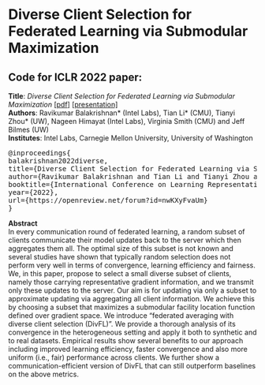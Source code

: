 # Diverse Client Selection for Federated Learning via Submodular Maximization

## Code for ICLR 2022 paper:

<b>Title</b>: <i>Diverse Client Selection for Federated Learning via Submodular Maximization</i> <a href="https://openreview.net/pdf?id=nwKXyFvaUm">[pdf]</a> <a href="https://iclr.cc/virtual/2022/poster/7047">[presentation]</a>\
<b>Authors</b>: Ravikumar Balakrishnan* (Intel Labs), Tian Li* (CMU), Tianyi Zhou* (UW), Nageen Himayat (Intel Labs), Virginia Smith (CMU) and Jeff Bilmes (UW)\
<b>Institutes</b>: Intel Labs, Carnegie Mellon University, University of Washington

<pre>
@inproceedings{
balakrishnan2022diverse,
title={Diverse Client Selection for Federated Learning via Submodular Maximization},
author={Ravikumar Balakrishnan and Tian Li and Tianyi Zhou and Nageen Himayat and Virginia Smith and Jeff Bilmes},
booktitle={International Conference on Learning Representations},
year={2022},
url={https://openreview.net/forum?id=nwKXyFvaUm}
}</pre>


<b>Abstract</b>\
In every communication round of federated learning, a random subset of clients communicate their model updates back to the server which then aggregates them all. The optimal size of this subset is not known and several studies have shown that typically random selection does not perform very well in terms of convergence, learning efficiency and fairness. We, in this paper, propose to select a small diverse subset of clients, namely those carrying representative gradient information, and we transmit only these updates to the server. Our aim is for updating via only a subset to approximate updating via aggregating all client information. We achieve this by choosing a subset that maximizes a submodular facility location function defined over gradient space. We introduce “federated averaging with diverse client selection (DivFL)”. We provide a thorough analysis of its convergence in the heterogeneous setting and apply it both to synthetic and to real datasets. Empirical results show several benefits to our approach including improved learning efficiency, faster convergence and also more uniform (i.e., fair) performance across clients. We further show a communication-efficient version of DivFL that can still outperform baselines on the above metrics.
